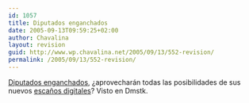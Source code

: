 ```yaml
---
id: 1057
title: Diputados enganchados
date: 2005-09-13T09:59:25+02:00
author: Chavalina
layout: revision
guid: http://www.wp.chavalina.net/2005/09/13/552-revision/
permalink: /2005/09/13/552-revision/
---
```

<a href="http://www.elmundo.es/documentos/2005/09/espana/congreso/test.html" target="_blank">Diputados enganchados</a>, ¿aprovecharán todas las posibilidades de sus nuevos <a href="http://www.elmundo.es/documentos/2005/09/espana/congreso/" target="_blank">esca&ntilde;os digitales</a>? Visto en Dmstk.